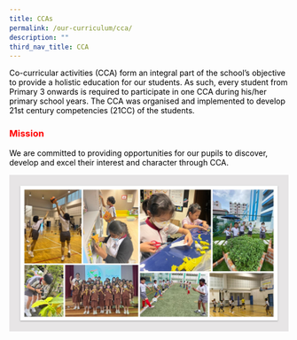 ```yaml
---
title: CCAs
permalink: /our-curriculum/cca/
description: ""
third_nav_title: CCA
---
```




<p><span style="color: #000000;">Co-curricular activities (CCA)&nbsp;form an integral part of the school&rsquo;s objective to provide a holistic education for our students. As such, every student from Primary 3 onwards is required to participate in one CCA during his/her primary school years. The CCA was organised and implemented to develop 21st century competencies (21CC) of the students.</span></p>
<h3><span style="color: #ff0000;">Mission</span></h3>
<p><span style="color: #000000;">We are committed to providing opportunities for our pupils to discover, develop and excel their interest and character through CCA.</span></p>

![](/images/CCA.jpg)